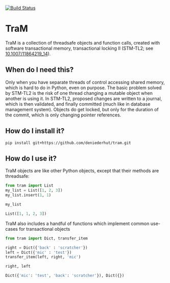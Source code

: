 [![Build Status](https://travis-ci.org/deniederhut/tram.svg?branch=master)](https://travis-ci.org/deniederhut/tram)

# TraM

TraM is a collection of threadsafe objects and function calls, created with software transactional memory, transactional locking II (STM-TL2; see [10.1007/11864219_14](https:link.springer.com/chapter/10.1007/11864219_14)).

## When do I need this?

Only when you have separate threads of control accessing shared memory, which is hard to do in Python, even on purpose. The basic problem solved by STM-TL2 is the risk of one thread changing a mutable object when another is using it. In STM-TL2, proposed changes are written to a journal, which is then validated, and finally committed (much like in database management system). Objects do get locked, but only for the duration of the commit, which is only changing pointer references.

## How do I install it?

`pip install git+https://github.com/deniederhut/tram.git`

## How do I use it?

TraM objects are like other Python objects, except that their methods are threadsafe:

```python
from tram import List
my_list = List([1, 2, 3])
my_list.insert(1, 1)

my_list
```

```python
List([1, 1, 2, 3])
```

TraM also includes a handful of functions which implement common use-cases for transactional objects

```python
from tram import Dict, transfer_item

right = Dict({'back' : 'scratcher'})
left = Dict({'mic' : 'test'})
transfer_item(left, right, 'mic')

right, left
```

```python
Dict({'mic': 'test', 'back': 'scratcher'}), Dict({})
```
